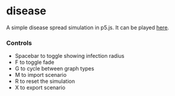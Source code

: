 # disease
A simple disease spread simulation in p5.js. It can be played [here](https://xithiox.github.io/disease/).

### Controls
* Spacebar to toggle showing infection radius
* F to toggle fade
* G to cycle between graph types
* M to import scenario
* R to reset the simulation
* X to export scenario
